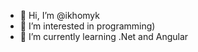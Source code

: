 - 👋 Hi, I’m @ikhomyk
- 👀 I’m interested in programming)
- 🌱 I’m currently learning .Net and Angular

<!---
IraKhomyk/IraKhomyk is a ✨ special ✨ repository because its `README.md` (this file) appears on your GitHub profile.
You can click the Preview link to take a look at your changes.
--->
